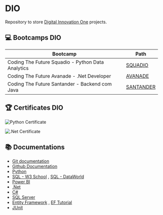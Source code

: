 # **DIO**

Repository to store [Digital Innovation One](https://www.dio.me/) projects.

## 💻 Bootcamps DIO
| Bootcamp | Path |
|-------|---------|
| Coding The Future Squadio - Python Data Analytics | [SQUADIO](SQUADIO) |
| Coding The Future Avanade - .Net Developer | [AVANADE](AVANADE) |
| Coding The Future Santander - Backend com Java | [SANTANDER](SANTANDER) |

## :trophy: Certificates DIO

![Python Certificate](https://github.com/manubrederode/DIO/assets/106559514/2f289532-b4e5-459c-9160-9c8601be6c0c)

![.Net Certificate](https://github.com/manubrederode/DIO/assets/106559514/9bda5a12-6e19-41cd-907d-7e25477d4d20)

## 📚 Documentations
- [Git documentation](https://git-scm.com/doc)
- [Github Documentation](https://docs.github.com/pt)
- [Python](https://docs.python.org/3/)
- [SQL - W3 School](https://www.w3schools.com/sql/) , [SQL - DataWorld](https://docs.data.world/documentation/sql/concepts/basic/intro.html)
- [Power BI](https://learn.microsoft.com/en-us/power-bi/)
- [.Net](https://learn.microsoft.com/en-us/dotnet/)
- [C#](https://learn.microsoft.com/en-us/dotnet/csharp/)
- [SQL Server](https://learn.microsoft.com/en-us/sql/sql-server/?view=sql-server-ver16)
- [Entity Framework](https://learn.microsoft.com/en-us/ef/) , [EF Tutorial](https://www.entityframeworktutorial.net/)
- [JUnit](https://junit.org/junit5/docs/current/user-guide/)
